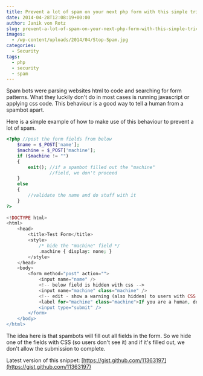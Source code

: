 ```yaml
---
title: Prevent a lot of spam on your next php form with this simple trick
date: 2014-04-28T12:08:19+00:00
author: Janik von Rotz
slug: prevent-a-lot-of-spam-on-your-next-php-form-with-this-simple-trick
images:
  - /wp-content/uploads/2014/04/Stop-Spam.jpg
categories:
  - Security
tags:
  - php
  - security
  - spam
---
```

Spam bots were parsing websites html to code and searching for form patterns. What they luckily don't do in most cases is running javascript or applying css code.
This behaviour is a good way to tell a human from a spambot apart.

Here is a simple example of how to make use of this behaviour to prevent a lot of spam.
<!--more-->
```php
<?php //post the form fields from below
    $name = $_POST['name'];
    $machine = $_POST['machine'];
    if ($machine != "")
    {
        exit(); //if a spambot filled out the "machine"
                //field, we don't proceed
    }
    else
    {
        //validate the name and do stuff with it
    }
?>
 
<!DOCTYPE html>
<html>
    <head>
        <title>Test Form</title>
        <style>
            /* hide the "machine" field */
            .machine { display: none; }
        </style>
    </head>
    <body>
        <form method="post" action="">
            <input name="name" />
            <!-- below field is hidden with css -->
            <input name="machine" class="machine" />
            <!-- edit - show a warning (also hidden) to users with CSS disabled -->
            <label for="machine" class="machine">If you are a human, don't fill out this field!</label>
            <input type="submit" />
        </form>
    </body>
</html>
```

The idea here is that spambots will fill out all fields in the form. So we hide one of the fields with CSS (so users don't see it) and if it's filled out, we don't allow the submission to complete.

Latest version of this snippet: [https://gist.github.com/11363197](https://gist.github.com/11363197)